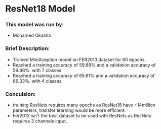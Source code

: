 # ResNet18 Model

### This model was run by: 
- Mohamed Okasha

### Brief Description:
- Trained MiniXception model on FER2013 dataset for 60 epochs.
- Reached a training accuracy of 59.88% and a validation accuracy of 59.46%. with 7 classes 
- Reached a training accuracy of 65.61% and a validation accuracy of 66.33%. with 4 classes 



### Conculsion:
- training ResNets requires many epochs as ResNet18 have +14million parameters, transfer learning would be more efficient.
- Fer2013 isn't the best dataset to be used with ResNets as ResNets requires 3 channels input.
